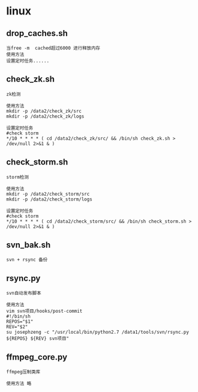 linux
=====

drop_caches.sh
------
    当free -m  cached超过6000 进行释放内存
    使用方法
    设置定时任务......

check_zk.sh
------
    zk检测
 
	使用方法
	mkdir -p /data2/check_zk/src
    mkdir -p /data2/check_zk/logs
    
    设置定时任务
    #check storm
	*/10 * * * * ( cd /data2/check_zk/src/ && /bin/sh check_zk.sh > /dev/null 2>&1 & )

check_storm.sh
------
    storm检测

	使用方法
	mkdir -p /data2/check_storm/src
    mkdir -p /data2/check_storm/logs
    
    设置定时任务
    #check storm
	*/10 * * * * ( cd /data2/check_storm/src/ && /bin/sh check_storm.sh > /dev/null 2>&1 & )

svn_bak.sh
------
	svn + rsync 备份

rsync.py
------
	svn自动发布脚本

    使用方法
    vim svn项目/hooks/post-commit
    #!/bin/sh
    REPOS="$1"
    REV="$2"
    su josephzeng -c "/usr/local/bin/python2.7 /data1/tools/svn/rsync.py ${REPOS} ${REV} svn项目"

ffmpeg_core.py
------
	ffmpeg压制类库

    使用方法 略
